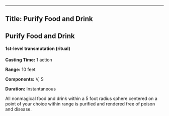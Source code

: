 -------------------------
Title: Purify Food and Drink
-------------------------

## Purify Food and Drink

#### 1st-level transmutation (ritual)


**Casting Time:** 1 action 

**Range:** 10 feet 

**Components:** V, S 

**Duration:** Instantaneous


All nonmagical food and drink within a 5 foot radius sphere
centered on a point of your choice within range is purified and rendered
free of poison and disease.


